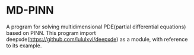 # MD-PINN
A program for solving multidimensional PDE(partial differential equations) based on PINN.  This program import deepxde(https://github.com/lululxvi/deepxde) as a module, with reference to its example.
